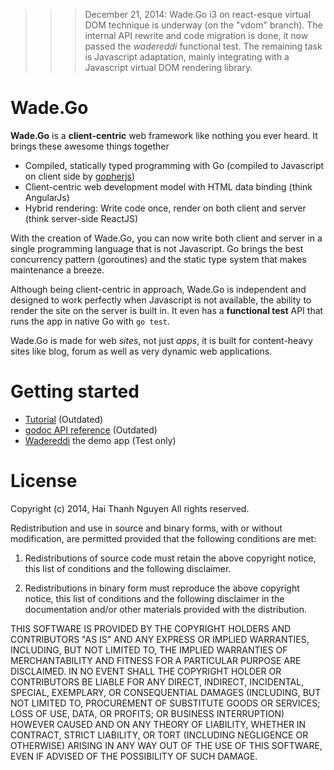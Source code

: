 
>>> December 21, 2014: Wade.Go i3 on react-esque virtual DOM technique is underway (on the "vdom" branch). The internal API rewrite and code migration is done, it now passed the *wadereddi* functional test. The remaining task is Javascript adaptation, mainly integrating with a Javascript virtual DOM rendering library.

# Wade.Go
**Wade.Go** is a **client-centric** web framework like nothing you ever heard. It brings these awesome things together
* Compiled, statically typed programming with Go (compiled to Javascript on client side by [gopherjs](https://github.com/gopherjs/gopherjs))
* Client-centric web development model with HTML data binding (think AngularJs)
* Hybrid rendering: Write code once, render on both client and server (think server-side ReactJS)

With the creation of Wade.Go, you can now write both client and server in a single programming language that is not Javascript. Go brings the best concurrency pattern (goroutines) and the static type system that makes maintenance a breeze.

Although being client-centric in approach, Wade.Go is independent and designed to work perfectly when Javascript is not available, the ability to render the site on the server is built in. It even has a **functional test** API that runs the app in native Go with `go test`.

Wade.Go is made for web *sites*, not just *apps*, it is built for content-heavy sites like blog, forum as well as very dynamic web applications.

# Getting started
* [Tutorial](https://github.com/phaikawl/wade/wiki/Wade.Go-Quick-Start-Guide) (Outdated)
* [godoc API reference](http://godoc.org/github.com/phaikawl/wade) (Outdated)
* [Wadereddi](https://github.com/phaikawl/wadereddi) the demo app (Test only)

# License

Copyright (c) 2014, Hai Thanh Nguyen
All rights reserved.

Redistribution and use in source and binary forms, with or without modification, are permitted provided that the following conditions are met:

1. Redistributions of source code must retain the above copyright notice, this list of conditions and the following disclaimer.

2. Redistributions in binary form must reproduce the above copyright notice, this list of conditions and the following disclaimer in the documentation and/or other materials provided with the distribution.

THIS SOFTWARE IS PROVIDED BY THE COPYRIGHT HOLDERS AND CONTRIBUTORS "AS IS" AND ANY EXPRESS OR IMPLIED WARRANTIES, INCLUDING, BUT NOT LIMITED TO, THE IMPLIED WARRANTIES OF MERCHANTABILITY AND FITNESS FOR A PARTICULAR PURPOSE ARE DISCLAIMED. IN NO EVENT SHALL THE COPYRIGHT HOLDER OR CONTRIBUTORS BE LIABLE FOR ANY DIRECT, INDIRECT, INCIDENTAL, SPECIAL, EXEMPLARY, OR CONSEQUENTIAL DAMAGES (INCLUDING, BUT NOT LIMITED TO, PROCUREMENT OF SUBSTITUTE GOODS OR SERVICES; LOSS OF USE, DATA, OR PROFITS; OR BUSINESS INTERRUPTION) HOWEVER CAUSED AND ON ANY THEORY OF LIABILITY, WHETHER IN CONTRACT, STRICT LIABILITY, OR TORT (INCLUDING NEGLIGENCE OR OTHERWISE) ARISING IN ANY WAY OUT OF THE USE OF THIS SOFTWARE, EVEN IF ADVISED OF THE POSSIBILITY OF SUCH DAMAGE.





